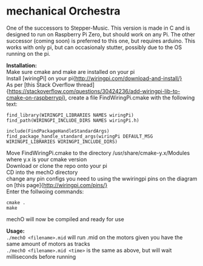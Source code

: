 # mechanical Orchestra

One of the successors to Stepper-Music. This version is made in C and is designed to run on Raspberry Pi Zero, but should work on any Pi. The other successor (coming soon) is preferred to this one, but requires arduino. This works with only pi, but can occasionaly stutter, possibly due to the OS running on the pi.

**Installation:**  
Make sure cmake and make are installed on your pi  
Install [wiringPi] on your pi{http://wiringpi.com/download-and-install/}  
As per [this Stack Overflow thread]{https://stackoverflow.com/questions/30424236/add-wiringpi-lib-to-cmake-on-raspberrypi}, create a file FindWiringPi.cmake with the following text:  
```
find_library(WIRINGPI_LIBRARIES NAMES wiringPi)
find_path(WIRINGPI_INCLUDE_DIRS NAMES wiringPi.h)

include(FindPackageHandleStandardArgs)
find_package_handle_standard_args(wiringPi DEFAULT_MSG WIRINGPI_LIBRARIES WIRINGPI_INCLUDE_DIRS)
```  
Move FindWiringPi.cmake to the directory /usr/share/cmake-y.x/Modules where y.x is your cmake version  
Download or clone the repo onto your pi  
CD into the mechO directory  
change any pin configs you need to using the wwiringpi pins on the diagram on [this page]{http://wiringpi.com/pins/}  
Enter the follwoing commands:  
```
cmake .
make
```
mechO will now be compiled and ready for use  

**Usage:**  
`./mechO <filename>.mid` will run <filename>.mid on the motors given you have the same amount of motors as tracks  
`./mechO <filename>.mid <time>` is the same as above, but will wait <time> milliseconds before running
